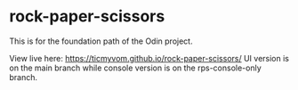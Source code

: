 # rock-paper-scissors
This is for the foundation path of the Odin project.

View live here: https://ticmyvom.github.io/rock-paper-scissors/
UI version is on the main branch while console version is on the rps-console-only branch.
